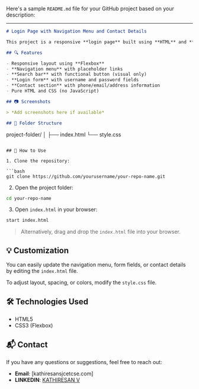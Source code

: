 Here's a sample `README.md` file for your GitHub project based on your description:

---

```markdown
# Login Page with Navigation Menu and Contact Details

This project is a responsive **login page** built using **HTML** and **CSS Flexbox**. It features a **navigation bar**, **search bar with button**, and includes **contact details** on the page. This is a front-end-only project with no JavaScript or backend functionality.

## 🔍 Features

- Responsive layout using **Flexbox**
- **Navigation menu** with placeholder links
- **Search bar** with functional button (visual only)
- **Login form** with username and password fields
- **Contact section** with phone/email/address information
- Pure HTML and CSS (no JavaScript)

## 📷 Screenshots

> *Add screenshots here if available*

## 📁 Folder Structure

```

project-folder/
│
├── index.html
└── style.css

````

## 📄 How to Use

1. Clone the repository:

```bash
git clone https://github.com/yourusername/your-repo-name.git
````

2. Open the project folder:

```bash
cd your-repo-name
```

3. Open `index.html` in your browser:

```bash
start index.html
```

> Alternatively, drag and drop the `index.html` file into your browser.

## 💡 Customization

You can easily update the navigation menu, form fields, or contact details by editing the `index.html` file.

To adjust layout, spacing, or colors, modify the `style.css` file.

## 🛠️ Technologies Used

* HTML5
* CSS3 (Flexbox)

## 📬 Contact

If you have any questions or suggestions, feel free to reach out:

* **Email**: [kathiresansjcetcse.com]
* **LINKEDIN**: [KATHIRESAN V](www.linkedin.com/in/kathiresan37)


